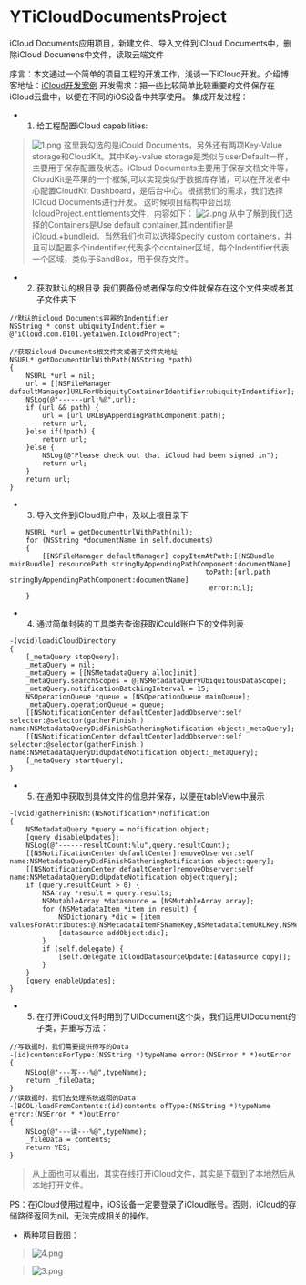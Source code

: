 # YTiCloudDocumentsProject
iCloud Documents应用项目，新建文件、导入文件到iCloud Documents中，删除iCloud Documens中文件，读取云端文件

序言：本文通过一个简单的项目工程的开发工作，浅谈一下iCloud开发。介绍博客地址：[iCloud开发案例](https://www.jianshu.com/p/20e1ebc585b6)
开发需求：把一些比较简单比较重要的文件保存在iCloud云盘中，以便在不同的iOS设备中共享使用。
集成开发过程：
* 1.  给工程配置iCloud capabilities:
> ![1.png](https://upload-images.jianshu.io/upload_images/2737326-dd57080261e14d10.png?imageMogr2/auto-orient/strip%7CimageView2/2/w/1240)
> 这里我勾选的是iCould Documents，另外还有两项Key-Value storage和CloudKit。其中Key-value storage是类似与userDefault一样，主要用于保存配置及状态。iCloud Documents主要用于保存文档文件等，CloudKit是苹果的一个框架,可以实现类似于数据库存储，可以在开发者中心配置CloudKit Dashboard，是后台中心。根据我们的需求，我们选择ICloud Documents进行开发。
这时候项目结构中会出现IcloudProject.entitlements文件，内容如下：
> ![2.png](https://upload-images.jianshu.io/upload_images/2737326-f9151a29dd3fbf5a.png?imageMogr2/auto-orient/strip%7CimageView2/2/w/1240)
从中了解到我们选择的Containers是Use default container,其indentifier是iCloud.+bundleid。当然我们也可以选择Specify custom containers，并且可以配置多个indentifier,代表多个container区域，每个Indentifier代表一个区域，类似于SandBox，用于保存文件。
* 2.  获取默认的根目录
我们要备份或者保存的文件就保存在这个文件夹或者其子文件夹下
```
//默认的icloud Documents容器的Indentifier
NSString * const ubiquityIndentifier = @"iCloud.com.0101.yetaiwen.IcloudProject";

//获取icloud Documents根文件夹或者子文件夹地址
NSURL* getDocumentUrlWithPath(NSString *path)
{
    NSURL *url = nil;
    url = [[NSFileManager defaultManager]URLForUbiquityContainerIdentifier:ubiquityIndentifier];
    NSLog(@"------url:%@",url);
    if (url && path) {
        url = [url URLByAppendingPathComponent:path];
        return url;
    }else if(!path) {
        return url;
    }else {
        NSLog(@"Please check out that iCloud had been signed in");
        return url;
    }
    return url;
}
```

* 3. 导入文件到iCloud账户中，及以上根目录下
```
    NSURL *url = getDocumentUrlWithPath(nil);
    for (NSString *documentName in self.documents)
    {
        [[NSFileManager defaultManager] copyItemAtPath:[[NSBundle mainBundle].resourcePath stringByAppendingPathComponent:documentName]
                                                toPath:[url.path stringByAppendingPathComponent:documentName]
                                                 error:nil];
    }
```
* 4. 通过简单封装的工具类去查询获取iCould账户下的文件列表
```
-(void)loadiCloudDirectory
{
    [_metaQuery stopQuery];
    _metaQuery = nil;
    _metaQuery = [[NSMetadataQuery alloc]init];
    _metaQuery.searchScopes = @[NSMetadataQueryUbiquitousDataScope];
    _metaQuery.notificationBatchingInterval = 15;
    NSOperationQueue *queue = [NSOperationQueue mainQueue];
    _metaQuery.operationQueue = queue;
    [[NSNotificationCenter defaultCenter]addObserver:self selector:@selector(gatherFinish:) name:NSMetadataQueryDidFinishGatheringNotification object:_metaQuery];
    [[NSNotificationCenter defaultCenter]addObserver:self selector:@selector(gatherFinish:) name:NSMetadataQueryDidUpdateNotification object:_metaQuery];
    [_metaQuery startQuery];
}
```
* 5.  在通知中获取到具体文件的信息并保存，以便在tableView中展示
```
-(void)gatherFinish:(NSNotification*)nofification
{
    NSMetadataQuery *query = nofification.object;
    [query disableUpdates];
    NSLog(@"------resultCount:%lu",query.resultCount);
    [[NSNotificationCenter defaultCenter]removeObserver:self name:NSMetadataQueryDidFinishGatheringNotification object:query];
    [[NSNotificationCenter defaultCenter]removeObserver:self name:NSMetadataQueryDidUpdateNotification object:query];
    if (query.resultCount > 0) {
        NSArray *result = query.results;
        NSMutableArray *datasource = [NSMutableArray array];
        for (NSMetadataItem *item in result) {
            NSDictionary *dic = [item valuesForAttributes:@[NSMetadataItemFSNameKey,NSMetadataItemURLKey,NSMetadataItemFSContentChangeDateKey,NSMetadataItemFSSizeKey,NSMetadataItemContentTypeKey]];
            [datasource addObject:dic];
        }
        if (self.delegate) {
            [self.delegate iCloudDatasourceUpdate:[datasource copy]];
        }
    }
    [query enableUpdates];
}
```
* 5.  在打开iCoud文件时用到了UIDocument这个类，我们运用UIDocument的子类，并重写方法：
```
//写数据时，我们需要提供待写的Data
-(id)contentsForType:(NSString *)typeName error:(NSError * *)outError
{
    NSLog(@"---写---%@",typeName);
    return _fileData;
}
//读数据时，我们去处理系统返回的Data
-(BOOL)loadFromContents:(id)contents ofType:(NSString *)typeName error:(NSError * *)outError
{
    NSLog(@"---读---%@",typeName);
    _fileData = contents;
    return YES;
}
```
> 从上面也可以看出，其实在线打开iCloud文件，其实是下载到了本地然后从本地打开文件。

PS：在iCloud使用过程中，iOS设备一定要登录了iCloud账号。否则，iCloud的存储路径返回为nil，无法完成相关的操作。

* 两种项目截图：
> ![4.png](https://upload-images.jianshu.io/upload_images/2737326-f56fa647ed3f0ed5.png?imageMogr2/auto-orient/strip%7CimageView2/2/w/1240)

> ![3.png](https://upload-images.jianshu.io/upload_images/2737326-8f797433bac773cc.png?imageMogr2/auto-orient/strip%7CimageView2/2/w/1240)

